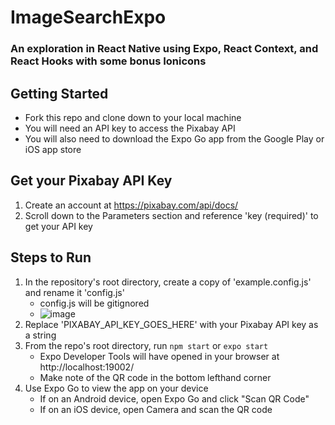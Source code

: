 # ImageSearchExpo
### An exploration in React Native using Expo, React Context, and React Hooks with some bonus Ionicons

## Getting Started
- Fork this repo and clone down to your local machine
- You will need an API key to access the Pixabay API
- You will also need to download the Expo Go app from the Google Play or iOS app store

## Get your Pixabay API Key
1. Create an account at https://pixabay.com/api/docs/
2. Scroll down to the Parameters section and reference 'key (required)' to get your API key

## Steps to Run
1. In the repository's root directory, create a copy of 'example.config.js' and rename it 'config.js'
   - config.js will be gitignored
   - ![image](https://user-images.githubusercontent.com/64621853/112542415-e8764380-8d8a-11eb-9b25-3a017d280ac5.png)    
2. Replace 'PIXABAY_API_KEY_GOES_HERE' with your Pixabay API key as a string
3. From the repo's root directory, run `npm start` or `expo start`
   - Expo Developer Tools will have opened in your browser at http://localhost:19002/
   - Make note of the QR code in the bottom lefthand corner
4. Use Expo Go to view the app on your device
   - If on an Android device, open Expo Go and click "Scan QR Code"
   - If on an iOS device, open Camera and scan the QR code 

